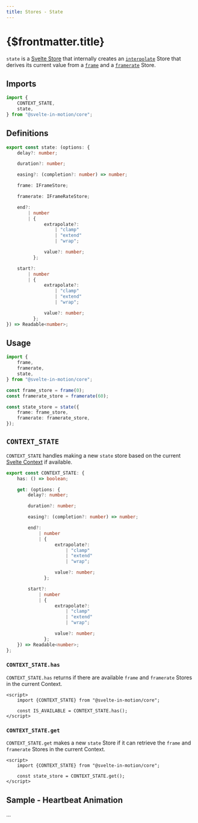 ```yaml
---
title: Stores - State
---
```


# {$frontmatter.title}

`state` is a [Svelte Store](https://svelte.dev/docs#run-time-svelte-store-writable) that internally creates an [`interpolate`](./%5B...2%5Dstores-interpolate.md) Store that derives its current value from a [`frame`](./%5B...2%5Dstores-frame.md) and a [`framerate`](./%5B...2%5Dstores-framerate.md) Store.

## Imports

```typescript
import {
    CONTEXT_STATE,
    state,
} from "@svelte-in-motion/core";
```

## Definitions

```typescript
export const state: (options: {
    delay?: number;

    duration?: number;

    easing?: (completion?: number) => number;

    frame: IFrameStore;

    framerate: IFrameRateStore;

    end?:
        | number
        | {
              extrapolate?:
                  | "clamp"
                  | "extend"
                  | "wrap";

              value?: number;
          };

    start?:
        | number
        | {
              extrapolate?:
                  | "clamp"
                  | "extend"
                  | "wrap";

              value?: number;
          };
}) => Readable<number>;
```

## Usage

```typescript
import {
    frame,
    framerate,
    state,
} from "@svelte-in-motion/core";

const frame_store = frame(0);
const framerate_store = framerate(60);

const state_store = state({
    frame: frame_store,
    framerate: framerate_store,
});
```

## `CONTEXT_STATE`

`CONTEXT_STATE` handles making a new `state` store based on the current [Svelte Context](https://svelte.dev/docs#run-time-svelte-setcontext) if available.

```typescript
export const CONTEXT_STATE: {
    has: () => boolean;

    get: (options: {
        delay?: number;

        duration?: number;

        easing?: (completion?: number) => number;

        end?:
            | number
            | {
                  extrapolate?:
                      | "clamp"
                      | "extend"
                      | "wrap";

                  value?: number;
              };

        start?:
            | number
            | {
                  extrapolate?:
                      | "clamp"
                      | "extend"
                      | "wrap";

                  value?: number;
              };
    }) => Readable<number>;
};
```

### `CONTEXT_STATE.has`

`CONTEXT_STATE.has` returns if there are available `frame` and `framerate` Stores in the current Context.

```svelte
<script>
    import {CONTEXT_STATE} from "@svelte-in-motion/core";

    const IS_AVAILABLE = CONTEXT_STATE.has();
</script>
```

### `CONTEXT_STATE.get`

`CONTEXT_STATE.get` makes a new `state` Store if it can retrieve the `frame` and `framerate` Stores in the current Context.

```svelte
<script>
    import {CONTEXT_STATE} from "@svelte-in-motion/core";

    const state_store = CONTEXT_STATE.get();
</script>
```

## Sample - Heartbeat Animation

...

